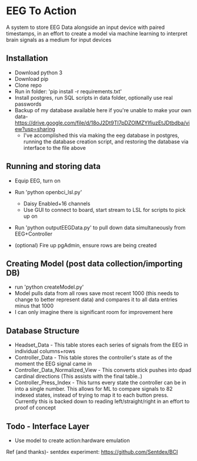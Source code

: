 # EEG To Action

A system to store EEG Data alongside an input device with paired timestamps, in an effort to create a model via machine learning to interpret brain signals as a medium for input devices

## Installation

* Download python 3
* Download pip
* Clone repo
* Run in folder: 'pip install -r requirements.txt'
* Install postgres, run SQL scripts in data folder, optionally use real passwords
* Backup of my database available here if you're unable to make your own data- https://drive.google.com/file/d/18oJ2Dt9TI7pDZOlMZYIfiuzEtJDtbdba/view?usp=sharing 
  * I've accomplished this via making the eeg database in postgres, running the database creation script, and restoring the database via interface to the file above

## Running and storing data
* Equip EEG, turn on
* Run 'python openbci_lsl.py'
  * Daisy Enabled+16 channels
  * Use GUI to connect to board, start stream to LSL for scripts to pick up on

* Run 'python outputEEGData.py' to pull down data simultaneously from EEG+Controller
* (optional) Fire up pgAdmin, ensure rows are being created

## Creating Model (post data collection/importing DB)
* run 'python createModel.py' 
* Model pulls data from all rows save most recent 1000 (this needs to change to better represent data) and compares it to all data entries minus that 1000
* I can only imagine there is significant room for improvement here

## Database Structure
* Headset_Data - This table stores each series of signals from the EEG in individual columns+rows
* Controller_Data - This table stores the controller's state as of the moment the EEG signal came in
* Controller_Data_Normalized_View - This converts stick pushes into dpad cardinal directions (This assists with the final table..)
* Controller_Press_Index - This turns every state the controller can be in into a single number.  This allows for ML to compare signals to 82 indexed states, instead of trying to map it to each button press.  Currently this is backed down to reading left/straight/right in an effort to proof of concept

## Todo - Interface Layer
* Use model to create action:hardware emulation








Ref (and thanks)- sentdex experiment: https://github.com/Sentdex/BCI
